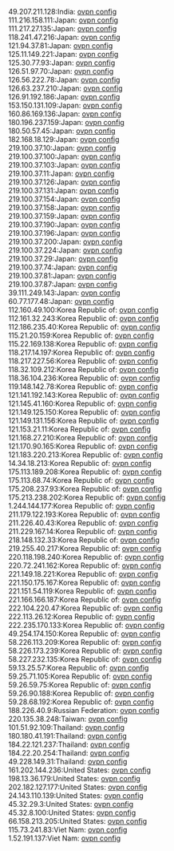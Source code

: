 49.207.211.128:India: [ovpn config](vpn/49_207_211_128.ovpn)  
111.216.158.111:Japan: [ovpn config](vpn/111_216_158_111.ovpn)  
111.217.27.135:Japan: [ovpn config](vpn/111_217_27_135.ovpn)  
118.241.47.216:Japan: [ovpn config](vpn/118_241_47_216.ovpn)  
121.94.37.81:Japan: [ovpn config](vpn/121_94_37_81.ovpn)  
125.11.149.221:Japan: [ovpn config](vpn/125_11_149_221.ovpn)  
125.30.77.93:Japan: [ovpn config](vpn/125_30_77_93.ovpn)  
126.51.97.70:Japan: [ovpn config](vpn/126_51_97_70.ovpn)  
126.56.222.78:Japan: [ovpn config](vpn/126_56_222_78.ovpn)  
126.63.237.210:Japan: [ovpn config](vpn/126_63_237_210.ovpn)  
126.91.192.186:Japan: [ovpn config](vpn/126_91_192_186.ovpn)  
153.150.131.109:Japan: [ovpn config](vpn/153_150_131_109.ovpn)  
160.86.169.136:Japan: [ovpn config](vpn/160_86_169_136.ovpn)  
180.196.237.159:Japan: [ovpn config](vpn/180_196_237_159.ovpn)  
180.50.57.45:Japan: [ovpn config](vpn/180_50_57_45.ovpn)  
182.168.18.129:Japan: [ovpn config](vpn/182_168_18_129.ovpn)  
219.100.37.10:Japan: [ovpn config](vpn/219_100_37_10.ovpn)  
219.100.37.100:Japan: [ovpn config](vpn/219_100_37_100.ovpn)  
219.100.37.103:Japan: [ovpn config](vpn/219_100_37_103.ovpn)  
219.100.37.11:Japan: [ovpn config](vpn/219_100_37_11.ovpn)  
219.100.37.126:Japan: [ovpn config](vpn/219_100_37_126.ovpn)  
219.100.37.131:Japan: [ovpn config](vpn/219_100_37_131.ovpn)  
219.100.37.154:Japan: [ovpn config](vpn/219_100_37_154.ovpn)  
219.100.37.158:Japan: [ovpn config](vpn/219_100_37_158.ovpn)  
219.100.37.159:Japan: [ovpn config](vpn/219_100_37_159.ovpn)  
219.100.37.190:Japan: [ovpn config](vpn/219_100_37_190.ovpn)  
219.100.37.196:Japan: [ovpn config](vpn/219_100_37_196.ovpn)  
219.100.37.200:Japan: [ovpn config](vpn/219_100_37_200.ovpn)  
219.100.37.224:Japan: [ovpn config](vpn/219_100_37_224.ovpn)  
219.100.37.29:Japan: [ovpn config](vpn/219_100_37_29.ovpn)  
219.100.37.74:Japan: [ovpn config](vpn/219_100_37_74.ovpn)  
219.100.37.81:Japan: [ovpn config](vpn/219_100_37_81.ovpn)  
219.100.37.87:Japan: [ovpn config](vpn/219_100_37_87.ovpn)  
39.111.249.143:Japan: [ovpn config](vpn/39_111_249_143.ovpn)  
60.77.177.48:Japan: [ovpn config](vpn/60_77_177_48.ovpn)  
112.160.49.100:Korea Republic of: [ovpn config](vpn/112_160_49_100.ovpn)  
112.161.32.243:Korea Republic of: [ovpn config](vpn/112_161_32_243.ovpn)  
112.186.235.40:Korea Republic of: [ovpn config](vpn/112_186_235_40.ovpn)  
115.21.20.159:Korea Republic of: [ovpn config](vpn/115_21_20_159.ovpn)  
115.22.169.138:Korea Republic of: [ovpn config](vpn/115_22_169_138.ovpn)  
118.217.14.197:Korea Republic of: [ovpn config](vpn/118_217_14_197.ovpn)  
118.217.227.56:Korea Republic of: [ovpn config](vpn/118_217_227_56.ovpn)  
118.32.109.212:Korea Republic of: [ovpn config](vpn/118_32_109_212.ovpn)  
118.36.104.236:Korea Republic of: [ovpn config](vpn/118_36_104_236.ovpn)  
119.148.142.78:Korea Republic of: [ovpn config](vpn/119_148_142_78.ovpn)  
121.141.192.143:Korea Republic of: [ovpn config](vpn/121_141_192_143.ovpn)  
121.145.41.160:Korea Republic of: [ovpn config](vpn/121_145_41_160.ovpn)  
121.149.125.150:Korea Republic of: [ovpn config](vpn/121_149_125_150.ovpn)  
121.149.131.156:Korea Republic of: [ovpn config](vpn/121_149_131_156.ovpn)  
121.153.21.11:Korea Republic of: [ovpn config](vpn/121_153_21_11.ovpn)  
121.168.27.210:Korea Republic of: [ovpn config](vpn/121_168_27_210.ovpn)  
121.170.90.165:Korea Republic of: [ovpn config](vpn/121_170_90_165.ovpn)  
121.183.220.213:Korea Republic of: [ovpn config](vpn/121_183_220_213.ovpn)  
14.34.18.213:Korea Republic of: [ovpn config](vpn/14_34_18_213.ovpn)  
175.113.189.208:Korea Republic of: [ovpn config](vpn/175_113_189_208.ovpn)  
175.113.68.74:Korea Republic of: [ovpn config](vpn/175_113_68_74.ovpn)  
175.208.237.93:Korea Republic of: [ovpn config](vpn/175_208_237_93.ovpn)  
175.213.238.202:Korea Republic of: [ovpn config](vpn/175_213_238_202.ovpn)  
1.244.144.177:Korea Republic of: [ovpn config](vpn/1_244_144_177.ovpn)  
211.179.122.193:Korea Republic of: [ovpn config](vpn/211_179_122_193.ovpn)  
211.226.40.43:Korea Republic of: [ovpn config](vpn/211_226_40_43.ovpn)  
211.229.167.14:Korea Republic of: [ovpn config](vpn/211_229_167_14.ovpn)  
218.148.132.33:Korea Republic of: [ovpn config](vpn/218_148_132_33.ovpn)  
219.255.40.217:Korea Republic of: [ovpn config](vpn/219_255_40_217.ovpn)  
220.118.198.240:Korea Republic of: [ovpn config](vpn/220_118_198_240.ovpn)  
220.72.241.162:Korea Republic of: [ovpn config](vpn/220_72_241_162.ovpn)  
221.149.18.221:Korea Republic of: [ovpn config](vpn/221_149_18_221.ovpn)  
221.150.175.167:Korea Republic of: [ovpn config](vpn/221_150_175_167.ovpn)  
221.151.54.119:Korea Republic of: [ovpn config](vpn/221_151_54_119.ovpn)  
221.166.166.187:Korea Republic of: [ovpn config](vpn/221_166_166_187.ovpn)  
222.104.220.47:Korea Republic of: [ovpn config](vpn/222_104_220_47.ovpn)  
222.113.26.12:Korea Republic of: [ovpn config](vpn/222_113_26_12.ovpn)  
222.235.170.133:Korea Republic of: [ovpn config](vpn/222_235_170_133.ovpn)  
49.254.174.150:Korea Republic of: [ovpn config](vpn/49_254_174_150.ovpn)  
58.226.113.209:Korea Republic of: [ovpn config](vpn/58_226_113_209.ovpn)  
58.226.173.239:Korea Republic of: [ovpn config](vpn/58_226_173_239.ovpn)  
58.227.232.135:Korea Republic of: [ovpn config](vpn/58_227_232_135.ovpn)  
59.13.25.57:Korea Republic of: [ovpn config](vpn/59_13_25_57.ovpn)  
59.25.71.105:Korea Republic of: [ovpn config](vpn/59_25_71_105.ovpn)  
59.26.59.75:Korea Republic of: [ovpn config](vpn/59_26_59_75.ovpn)  
59.26.90.188:Korea Republic of: [ovpn config](vpn/59_26_90_188.ovpn)  
59.28.68.192:Korea Republic of: [ovpn config](vpn/59_28_68_192.ovpn)  
188.226.40.9:Russian Federation: [ovpn config](vpn/188_226_40_9.ovpn)  
220.135.38.248:Taiwan: [ovpn config](vpn/220_135_38_248.ovpn)  
101.51.92.109:Thailand: [ovpn config](vpn/101_51_92_109.ovpn)  
180.180.41.191:Thailand: [ovpn config](vpn/180_180_41_191.ovpn)  
184.22.121.237:Thailand: [ovpn config](vpn/184_22_121_237.ovpn)  
184.22.20.254:Thailand: [ovpn config](vpn/184_22_20_254.ovpn)  
49.228.149.31:Thailand: [ovpn config](vpn/49_228_149_31.ovpn)  
161.202.144.236:United States: [ovpn config](vpn/161_202_144_236.ovpn)  
198.13.36.179:United States: [ovpn config](vpn/198_13_36_179.ovpn)  
202.182.127.177:United States: [ovpn config](vpn/202_182_127_177.ovpn)  
24.143.110.139:United States: [ovpn config](vpn/24_143_110_139.ovpn)  
45.32.29.3:United States: [ovpn config](vpn/45_32_29_3.ovpn)  
45.32.8.100:United States: [ovpn config](vpn/45_32_8_100.ovpn)  
66.158.213.205:United States: [ovpn config](vpn/66_158_213_205.ovpn)  
115.73.241.83:Viet Nam: [ovpn config](vpn/115_73_241_83.ovpn)  
1.52.191.137:Viet Nam: [ovpn config](vpn/1_52_191_137.ovpn)  
